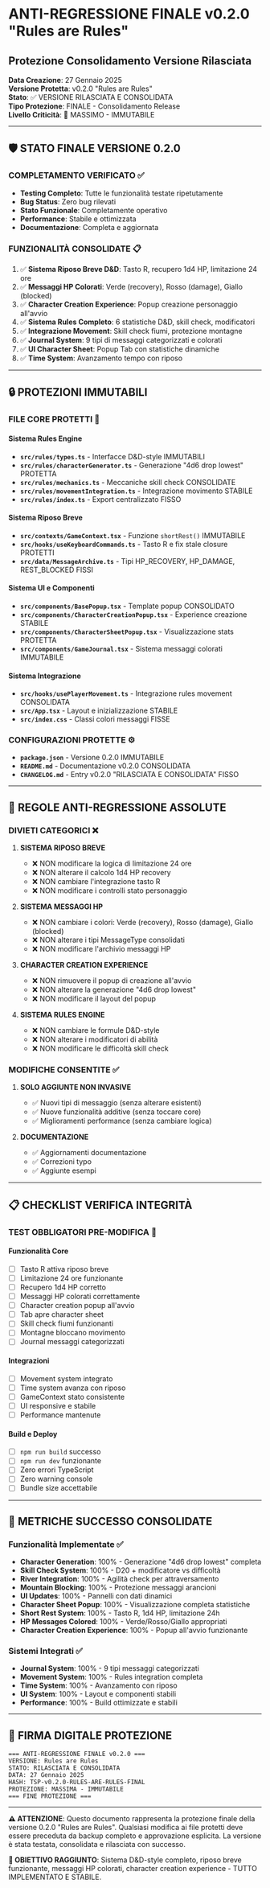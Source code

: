 # ANTI-REGRESSIONE FINALE v0.2.0 "Rules are Rules"
## Protezione Consolidamento Versione Rilasciata

**Data Creazione**: 27 Gennaio 2025  
**Versione Protetta**: v0.2.0 "Rules are Rules"  
**Stato**: ✅ VERSIONE RILASCIATA E CONSOLIDATA  
**Tipo Protezione**: FINALE - Consolidamento Release  
**Livello Criticità**: 🔴 MASSIMO - IMMUTABILE  

---

## 🛡️ **STATO FINALE VERSIONE 0.2.0**

### **COMPLETAMENTO VERIFICATO** ✅
- **Testing Completo**: Tutte le funzionalità testate ripetutamente
- **Bug Status**: Zero bug rilevati
- **Stato Funzionale**: Completamente operativo
- **Performance**: Stabile e ottimizzata
- **Documentazione**: Completa e aggiornata

### **FUNZIONALITÀ CONSOLIDATE** 📋
1. ✅ **Sistema Riposo Breve D&D**: Tasto R, recupero 1d4 HP, limitazione 24 ore
2. ✅ **Messaggi HP Colorati**: Verde (recovery), Rosso (damage), Giallo (blocked)
3. ✅ **Character Creation Experience**: Popup creazione personaggio all'avvio
4. ✅ **Sistema Rules Completo**: 6 statistiche D&D, skill check, modificatori
5. ✅ **Integrazione Movement**: Skill check fiumi, protezione montagne
6. ✅ **Journal System**: 9 tipi di messaggi categorizzati e colorati
7. ✅ **UI Character Sheet**: Popup Tab con statistiche dinamiche
8. ✅ **Time System**: Avanzamento tempo con riposo

---

## 🔒 **PROTEZIONI IMMUTABILI**

### **FILE CORE PROTETTI** 🚫

#### **Sistema Rules Engine**
- **`src/rules/types.ts`** - Interfacce D&D-style IMMUTABILI
- **`src/rules/characterGenerator.ts`** - Generazione "4d6 drop lowest" PROTETTA
- **`src/rules/mechanics.ts`** - Meccaniche skill check CONSOLIDATE
- **`src/rules/movementIntegration.ts`** - Integrazione movimento STABILE
- **`src/rules/index.ts`** - Export centralizzato FISSO

#### **Sistema Riposo Breve**
- **`src/contexts/GameContext.tsx`** - Funzione `shortRest()` IMMUTABILE
- **`src/hooks/useKeyboardCommands.ts`** - Tasto R e fix stale closure PROTETTI
- **`src/data/MessageArchive.ts`** - Tipi HP_RECOVERY, HP_DAMAGE, REST_BLOCKED FISSI

#### **Sistema UI e Componenti**
- **`src/components/BasePopup.tsx`** - Template popup CONSOLIDATO
- **`src/components/CharacterCreationPopup.tsx`** - Experience creazione STABILE
- **`src/components/CharacterSheetPopup.tsx`** - Visualizzazione stats PROTETTA
- **`src/components/GameJournal.tsx`** - Sistema messaggi colorati IMMUTABILE

#### **Sistema Integrazione**
- **`src/hooks/usePlayerMovement.ts`** - Integrazione rules movement CONSOLIDATA
- **`src/App.tsx`** - Layout e inizializzazione STABILE
- **`src/index.css`** - Classi colori messaggi FISSE

### **CONFIGURAZIONI PROTETTE** ⚙️
- **`package.json`** - Versione 0.2.0 IMMUTABILE
- **`README.md`** - Documentazione v0.2.0 CONSOLIDATA
- **`CHANGELOG.md`** - Entry v0.2.0 "RILASCIATA E CONSOLIDATA" FISSO

---

## 🚨 **REGOLE ANTI-REGRESSIONE ASSOLUTE**

### **DIVIETI CATEGORICI** ❌

1. **SISTEMA RIPOSO BREVE**
   - ❌ NON modificare la logica di limitazione 24 ore
   - ❌ NON alterare il calcolo 1d4 HP recovery
   - ❌ NON cambiare l'integrazione tasto R
   - ❌ NON modificare i controlli stato personaggio

2. **SISTEMA MESSAGGI HP**
   - ❌ NON cambiare i colori: Verde (recovery), Rosso (damage), Giallo (blocked)
   - ❌ NON alterare i tipi MessageType consolidati
   - ❌ NON modificare l'archivio messaggi HP

3. **CHARACTER CREATION EXPERIENCE**
   - ❌ NON rimuovere il popup di creazione all'avvio
   - ❌ NON alterare la generazione "4d6 drop lowest"
   - ❌ NON modificare il layout del popup

4. **SISTEMA RULES ENGINE**
   - ❌ NON cambiare le formule D&D-style
   - ❌ NON alterare i modificatori di abilità
   - ❌ NON modificare le difficoltà skill check

### **MODIFICHE CONSENTITE** ✅

1. **SOLO AGGIUNTE NON INVASIVE**
   - ✅ Nuovi tipi di messaggio (senza alterare esistenti)
   - ✅ Nuove funzionalità additive (senza toccare core)
   - ✅ Miglioramenti performance (senza cambiare logica)

2. **DOCUMENTAZIONE**
   - ✅ Aggiornamenti documentazione
   - ✅ Correzioni typo
   - ✅ Aggiunte esempi

---

## 📋 **CHECKLIST VERIFICA INTEGRITÀ**

### **TEST OBBLIGATORI PRE-MODIFICA** 🧪

#### **Funzionalità Core**
- [ ] Tasto R attiva riposo breve
- [ ] Limitazione 24 ore funzionante
- [ ] Recupero 1d4 HP corretto
- [ ] Messaggi HP colorati correttamente
- [ ] Character creation popup all'avvio
- [ ] Tab apre character sheet
- [ ] Skill check fiumi funzionanti
- [ ] Montagne bloccano movimento
- [ ] Journal messaggi categorizzati

#### **Integrazioni**
- [ ] Movement system integrato
- [ ] Time system avanza con riposo
- [ ] GameContext stato consistente
- [ ] UI responsive e stabile
- [ ] Performance mantenute

#### **Build e Deploy**
- [ ] `npm run build` successo
- [ ] `npm run dev` funzionante
- [ ] Zero errori TypeScript
- [ ] Zero warning console
- [ ] Bundle size accettabile

---

## 🎯 **METRICHE SUCCESSO CONSOLIDATE**

### **Funzionalità Implementate** ✅
- **Character Generation**: 100% - Generazione "4d6 drop lowest" completa
- **Skill Check System**: 100% - D20 + modificatore vs difficoltà
- **River Integration**: 100% - Agilità check per attraversamento
- **Mountain Blocking**: 100% - Protezione messaggi arancioni
- **UI Updates**: 100% - Pannelli con dati dinamici
- **Character Sheet Popup**: 100% - Visualizzazione completa statistiche
- **Short Rest System**: 100% - Tasto R, 1d4 HP, limitazione 24h
- **HP Messages Colored**: 100% - Verde/Rosso/Giallo appropriati
- **Character Creation Experience**: 100% - Popup all'avvio funzionante

### **Sistemi Integrati** ✅
- **Journal System**: 100% - 9 tipi messaggi categorizzati
- **Movement System**: 100% - Rules integration completa
- **Time System**: 100% - Avanzamento con riposo
- **UI System**: 100% - Layout e componenti stabili
- **Performance**: 100% - Build ottimizzate e stabili

---

## 🔐 **FIRMA DIGITALE PROTEZIONE**

```
=== ANTI-REGRESSIONE FINALE v0.2.0 ===
VERSIONE: Rules are Rules
STATO: RILASCIATA E CONSOLIDATA
DATA: 27 Gennaio 2025
HASH: TSP-v0.2.0-RULES-ARE-RULES-FINAL
PROTEZIONE: MASSIMA - IMMUTABILE
=== FINE PROTEZIONE ===
```

---

**⚠️ ATTENZIONE**: Questo documento rappresenta la protezione finale della versione 0.2.0 "Rules are Rules". Qualsiasi modifica ai file protetti deve essere preceduta da backup completo e approvazione esplicita. La versione è stata testata, consolidata e rilasciata con successo.

**🎯 OBIETTIVO RAGGIUNTO**: Sistema D&D-style completo, riposo breve funzionante, messaggi HP colorati, character creation experience - TUTTO IMPLEMENTATO E STABILE.